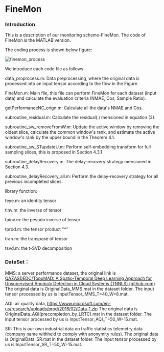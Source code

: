 # FineMon
### Introduction

This is a description of our monitoring scheme-FineMon. The code of FineMon is the MATLAB version. 

The coding process is shown below figure:

![finemon_process](E:\workplace\matlab\multi-metric\current\FineMon\finemon_process.png)

We introduce each code file as follows:

data_proprocess.m:  Data preprocessing, where the original data is processed into an input tensor according to the flow in the Figure.

FineMon.m:  Main file, this file can perform FineMon for each dataset (input data) and calculate the evaluation criteria (NMAE, Cos, Sample Ratio).

getPerformanceNC_orign.m: Calculate all the data's NMAE and Cos.

subroutine_residual.m: Calculate the residual(.) mensioned in equation (3).

subroutine_sw_removeFromW.m: Update the active window by removing the oldest slice, calculate the common window's rank, and estimate the active window's rank by the upper bound in the Theorem 4.1.

subroutine_sw_STupdateU.m: Perform self-embedding transform for full sampling slices, this is proposed in Section 4.3.1

subroutine_delayRecovery.m: The delay-recovery strategy mensioned in Section 4.3.

subroutine_delayRecovery_all.m: Perform the delay-recovery strategy for all previous incompleted slices.



library function:

teye.m:  an identity tensor

tinv.m: the inverse of tensor

tpinv.m: the pesudo inverse of tensor

tprod.m: the tensor product "*"

tran.m: the transpose of tensor

tsvd.m: the t-SVD decomposition



### DataSet：

MMS: a server performance dataset, the original link is [QAZASDEDC/TopoMAD: A Spatio-Temporal Deep Learning Approach for Unsupervised Anomaly Detection in Cloud Systems (TNNLS) (github.com) ](https://github.com/QAZASDEDC/TopoMAD)        The original data is OriginalData_MMS.mat in the dataset folder. The input tensor processed by us is InputTensor_MMS_T=40_W=8.mat.

AQI: air quality data,  https://www.microsoft.com/en-us/research/uploads/prod/2016/02/Data-1.zip    The original data is OriginalData_AQI(precompletion_by_LRTC).mat in the dataset folder. The input tensor processed by us is InputTensor_AQI_T=50_W=15.mat.

SR: This is our own industrial data on traffic statistics telemetry data (company name withheld to comply with anonymity rules).  The original data is OriginalData_SR.mat in the dataset folder. The input tensor processed by us is InputTensor_SR_T=50_W=15.mat.
